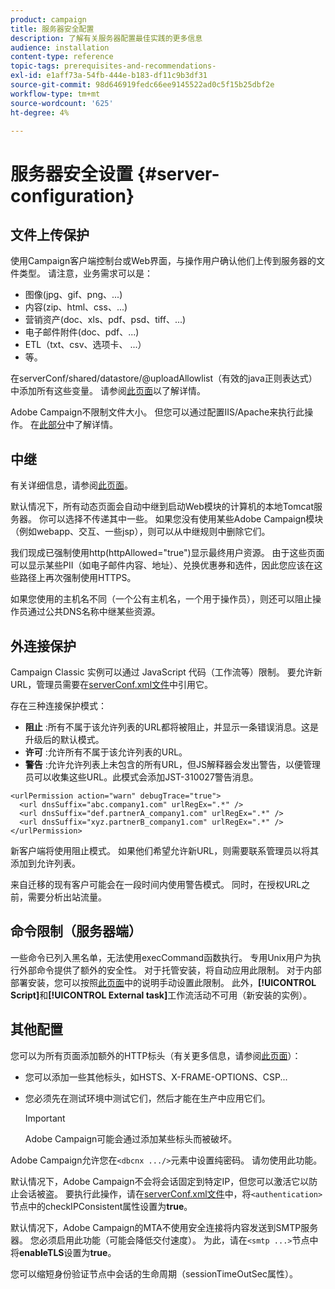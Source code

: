 ```yaml
---
product: campaign
title: 服务器安全配置
description: 了解有关服务器配置最佳实践的更多信息
audience: installation
content-type: reference
topic-tags: prerequisites-and-recommendations-
exl-id: e1aff73a-54fb-444e-b183-df11c9b3df31
source-git-commit: 98d646919fedc66ee9145522ad0c5f15b25dbf2e
workflow-type: tm+mt
source-wordcount: '625'
ht-degree: 4%

---
```


# 服务器安全设置 {#server-configuration}

## 文件上传保护

使用Campaign客户端控制台或Web界面，与操作用户确认他们上传到服务器的文件类型。 请注意，业务需求可以是：

* 图像(jpg、gif、png、...)
* 内容(zip、html、css、...)
* 营销资产(doc、xls、pdf、psd、tiff、...)
* 电子邮件附件(doc、pdf、...)
* ETL（txt、csv、选项卡、 ...）
* 等。

在serverConf/shared/datastore/@uploadAllowlist（有效的java正则表达式）中添加所有这些变量。 请参阅[此页面](../../installation/using/file-res-management.md)以了解详情。

Adobe Campaign不限制文件大小。 但您可以通过配置IIS/Apache来执行此操作。 在[此部分](../../installation/using/web-server-configuration.md)中了解详情。

## 中继

有关详细信息，请参阅[此页面](../../installation/using/configuring-campaign-server.md#dynamic-page-security-and-relays)。

默认情况下，所有动态页面会自动中继到启动Web模块的计算机的本地Tomcat服务器。 你可以选择不传递其中一些。 如果您没有使用某些Adobe Campaign模块（例如webapp、交互、一些jsp），则可以从中继规则中删除它们。

我们现成已强制使用http(httpAllowed=&quot;true&quot;)显示最终用户资源。 由于这些页面可以显示某些PII（如电子邮件内容、地址）、兑换优惠券和选件，因此您应该在这些路径上再次强制使用HTTPS。

如果您使用的主机名不同（一个公有主机名，一个用于操作员），则还可以阻止操作员通过公共DNS名称中继某些资源。

## 外连接保护

Campaign Classic 实例可以通过 JavaScript 代码（工作流等）限制。 要允许新URL，管理员需要在[serverConf.xml文件](../../installation/using/the-server-configuration-file.md)中引用它。

存在三种连接保护模式：

* **阻止** :所有不属于该允许列表的URL都将被阻止，并显示一条错误消息。这是升级后的默认模式。
* **许可** :允许所有不属于该允许列表的URL。
* **警告** :允许允许列表上未包含的所有URL，但JS解释器会发出警告，以便管理员可以收集这些URL。此模式会添加JST-310027警告消息。

```
<urlPermission action="warn" debugTrace="true">
  <url dnsSuffix="abc.company1.com" urlRegEx=".*" />
  <url dnsSuffix="def.partnerA_company1.com" urlRegEx=".*" />
  <url dnsSuffix="xyz.partnerB_company1.com" urlRegEx=".*" />
</urlPermission>
```

新客户端将使用阻止模式。 如果他们希望允许新URL，则需要联系管理员以将其添加到允许列表。

来自迁移的现有客户可能会在一段时间内使用警告模式。 同时，在授权URL之前，需要分析出站流量。

## 命令限制（服务器端）

一些命令已列入黑名单，无法使用execCommand函数执行。 专用Unix用户为执行外部命令提供了额外的安全性。 对于托管安装，将自动应用此限制。 对于内部部署安装，您可以按照[此页面](../../installation/using/configuring-campaign-server.md#restricting-authorized-external-commands)中的说明手动设置此限制。 此外，**[!UICONTROL Script]**&#x200B;和&#x200B;**[!UICONTROL External task]**&#x200B;工作流活动不可用（新安装的实例）。

## 其他配置

您可以为所有页面添加额外的HTTP标头（有关更多信息，请参阅[此页面](../../installation/using/configuring-campaign-server.md#restricting-authorized-external-commands)）：

* 您可以添加一些其他标头，如HSTS、X-FRAME-OPTIONS、CSP...
* 您必须先在测试环境中测试它们，然后才能在生产中应用它们。

   >[!IMPORTANT]
   >
   >Adobe Campaign可能会通过添加某些标头而被破坏。

Adobe Campaign允许您在`<dbcnx .../>`元素中设置纯密码。 请勿使用此功能。

默认情况下，Adobe Campaign不会将会话固定到特定IP，但您可以激活它以防止会话被盗。 要执行此操作，请在[serverConf.xml文件](../../installation/using/the-server-configuration-file.md)中，将`<authentication>`节点中的checkIPConsistent属性设置为&#x200B;**true**。

默认情况下，Adobe Campaign的MTA不使用安全连接将内容发送到SMTP服务器。 您必须启用此功能（可能会降低交付速度）。 为此，请在`<smtp ...>`节点中将&#x200B;**enableTLS**&#x200B;设置为&#x200B;**true**。

您可以缩短身份验证节点中会话的生命周期（sessionTimeOutSec属性）。
